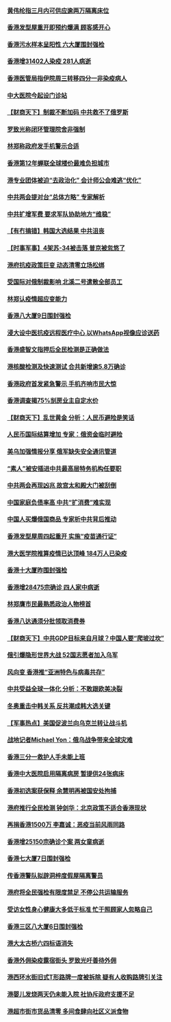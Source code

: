 #### [黄伟纶指三月内可供应逾两万隔离床位](../pages/nsc415/n13637892.md) 
#### [香港发型屋重开即预约爆满 顾客感开心](../pages/nsc415/n13637872.md) 
#### [香港污水样本呈阳性 六大厦围封强检](../pages/nsc415/n13637863.md) 
#### [香港增31402人染疫 281人病逝](../pages/nsc415/n13637832.md) 
#### [香港医管局指伊院周三转移四分一非染疫病人](../pages/nsc415/n13637805.md) 
#### [中大医院今起设门诊站](../pages/nsc415/n13637786.md) 
#### [【财商天下】制裁不断加码 中共救不了俄罗斯](../pages/nsc415/n13637209.md) 
#### [罗致光称闭环管理院舍非强制](../pages/nsc415/n13637758.md) 
#### [林郑称政府发手机警示合适](../pages/nsc415/n13637715.md) 
#### [香港第12年蝉联全球楼价最难负担城市](../pages/nsc415/n13637195.md) 
#### [港专业团体被迫“去政治化” 会计师公会难逃“优化”](../pages/nsc415/n13637271.md) 
#### [中共两会提对台“总体方略” 专家解析](../pages/nsc415/n13637095.md) 
#### [中共扩增军费 要求军队协助地方“维稳”](../pages/nsc415/n13637020.md) 
#### [【有冇搞错】韩国大选结果 中共沮丧](../pages/nsc415/n13634855.md) 
#### [【时事军事】4架苏-34被击落 普京被忽悠了](../pages/nsc415/n13634344.md) 
#### [港府抗疫政策巨变 动态清零立场松绑](../pages/nsc415/n13635169.md) 
#### [受国际对俄制裁影响 北溪二号遣散全部员工](../pages/nsc415/n13634956.md) 
#### [林郑认疫情超应变能力](../pages/nsc415/n13634967.md) 
#### [香港八大厦9日围封强检](../pages/nsc415/n13634936.md) 
#### [浸大设中医抗疫远程医疗中心 以WhatsApp视像应诊送药](../pages/nsc415/n13634934.md) 
#### [香港盛智文指押后全民检测是正确做法](../pages/nsc415/n13634919.md) 
#### [港核酸检测及快速测试 合共新增逾5.8万确诊](../pages/nsc415/n13634918.md) 
#### [香港政府首发紧急警示 手机齐响市民大惊](../pages/nsc415/n13634909.md) 
#### [香港调查揭75%㓥房业主自定水价](../pages/nsc415/n13634886.md) 
#### [【财商天下】乱世黄金 分析：人民币避险是笑话](../pages/nsc415/n13634317.md) 
#### [人民币国际结算增加 专家：俄资金临时避险](../pages/nsc415/n13634676.md) 
#### [美乌加强情报分享 俄军缺失安全通讯管道](../pages/nsc415/n13634623.md) 
#### [“素人”被安插进中共最高层特务机构任要职](../pages/nsc415/n13634243.md) 
#### [中共两会再现凶兆 故宫太和殿大门被刮倒](../pages/nsc415/n13634177.md) 
#### [中国家庭负债率高 中共“扩消费”难实现](../pages/nsc415/n13634124.md) 
#### [中国人买爆俄国商品 专家析中共背后推动](../pages/nsc415/n13634066.md) 
#### [香港发型屋周四起重开 实施“疫苗通行证”](../pages/nsc415/n13631901.md) 
#### [港大医学院推算疫情已达顶峰 184万人已染疫](../pages/nsc415/n13631858.md) 
#### [香港十大厦昨围封强检](../pages/nsc415/n13631816.md) 
#### [香港增28475宗确诊 四人家中病逝](../pages/nsc415/n13631774.md) 
#### [林郑膺市民最熟悉政治人物榜首](../pages/nsc415/n13631732.md) 
#### [香港八达通须分批领取消费券](../pages/nsc415/n13631699.md) 
#### [【财商天下】中共GDP目标来自月球？中国人要“爬坡过坎”](../pages/nsc415/n13631356.md) 
#### [俄引爆隐形世界大战 52国志愿者加入乌军](../pages/nsc415/n13628893.md) 
#### [风向变 香港推“亚洲特色与病毒共存”](../pages/nsc415/n13628817.md) 
#### [中共受益全球一体化 分析：不敢跟欧美决裂](../pages/nsc415/n13631006.md) 
#### [冬奥重击中韩关系 反共潮成韩大选关键](../pages/nsc415/n13630921.md) 
#### [【军事热点】美国促波兰向乌克兰转让战斗机](../pages/nsc415/n13629157.md) 
#### [战地记者Michael Yon：俄乌战争带来全球灾难](../pages/nsc415/n13629649.md) 
#### [香港三分一救护人手未能上班](../pages/nsc415/n13629630.md) 
#### [香港中大医院启用隔离病房 暂提供24张病床](../pages/nsc415/n13629616.md) 
#### [香港初选案获保释 余慧明再被国安处拘捕](../pages/nsc415/n13629606.md) 
#### [港府推行全民检测 钟剑华：北京政策不适合香港现状](../pages/nsc415/n13629597.md) 
#### [再捐香港1500万 李嘉诚：恶疫当前风雨同路](../pages/nsc415/n13629583.md) 
#### [香港增25150宗确诊个案 两女童病逝](../pages/nsc415/n13629568.md) 
#### [香港七大厦7日围封强检](../pages/nsc415/n13629556.md) 
#### [传香港警队拟辟洞梓度假屋隔离警员](../pages/nsc415/n13629545.md) 
#### [港府将全民强检有限度禁足 不停公共运输服务](../pages/nsc415/n13629528.md) 
#### [受访女性身心健康大多低于标准 忙于照顾家人忽略自己](../pages/nsc415/n13626944.md) 
#### [香港三区八大厦6日围封强检](../pages/nsc415/n13626924.md) 
#### [港大太古桥六四标语消失](../pages/nsc415/n13626927.md) 
#### [香港外佣染疫露宿街头 罗致光吁善待外佣](../pages/nsc415/n13626876.md) 
#### [港西环水街旧式T形路牌一度被拆除 疑有人收购路牌引关注](../pages/nsc415/n13626861.md) 
#### [港婴儿发烧两天仍未能入院 社协斥政府支援不足](../pages/nsc415/n13626859.md) 
#### [港超市街市货品清零 多间食肆向社区义派食物](../pages/nsc415/n13626793.md) 
